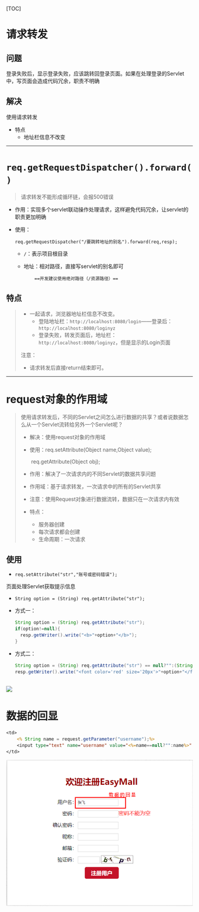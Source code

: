 [TOC]

# 请求转发

## 问题

登录失败后，显示登录失败，应该跳转回登录页面。如果在处理登录的Servlet中，写页面会造成代码冗余，职责不明确

## 解决

使用请求转发

- 特点
  - 地址栏信息不改变



------



# `req.getRequestDispatcher().forward()`

> 请求转发不能形成循环链，会报500错误

- 作用：实现多个servlet联动操作处理请求，这样避免代码冗余，让servlet的职责更加明确

- 使用：

  `req.getRequestDispatcher("/要跳转地址的别名").forward(req,resp);`

  - `/`：表示项目根目录
  
  - 地址：相对路径，直接写servlet的别名即可
  
     		==开发建议使用绝对路径（/资源路径）==

## 特点

> - 一起请求，浏览器地址栏信息不改变。
>   - 登陆地址栏：`http://localhost:8080/login`——登录后：`http://localhost:8080/loginyz`
>   - 登录失败，转发页面后，地址栏：`http://localhost:8080/loginyz`，但是显示的Login页面
>
> 注意：
>
> - 请求转发后直接return结束即可。



------



# request对象的作用域

> 使用请求转发后，不同的Servlet之间怎么进行数据的共享？或者说数据怎么从一个Servlet流转给另外一个Servlet呢？
>
> - 解决：使用request对象的作用域
>
> - 使用：req.setAttribute(Object name,Object value);
>
>   ​		 req.getAttribute(Object obj);
>
> - 作用：解决了一次请求内的不同Servlet的数据共享问题
>
> - 作用域：基于请求转发，一次请求中的所有的Servlet共享
>
> - 注意：使用Request对象进行数据流转，数据只在一次请求内有效
>
> - 特点：
>
>   - 服务器创建
>   - 每次请求都会创建
>   - 生命周期：一次请求

## 使用

- `req.setAttribute("str","账号或密码错误");`

页面处理Servlet获取提示信息

- `String option = (String) req.getAttribute("str");`

- 方式一：

  ```java
  String option = (String) req.getAttribute("str");
  if(option!=null){
  	resp.getWriter().write("<b>"+option+"</b>");
  }
  ```

- 方式二：

  ```java
  String option = (String) req.getAttribute("str") == null?"":(String) req.getAttribute("str");
  resp.getWriter().write("<font color='red' size='20px'>"+option+"</font>");
          
  ```

  

![](..\img\request提示.png)

# 数据的回显

```jsp
<td>
    <% String name = request.getParameter("username");%>
    <input type="text" name="username" value="<%=name==null?"":name%>" />
</td>
```

![](..\img\数据的回显.jpg)